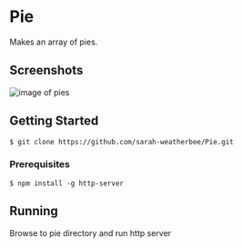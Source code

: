 <!--# pie
# h1
## h2
### h3-->

<!--## Text
Text is just typed into the document. Two spaces at the end of a line create a new one.  

Like this.-->

<!--## Lists
#### Ordered
1. Item #1
2. Item #2
3. Item #3-->

<!--#### Unordered
- Item #1
- Item #2
- Item #3
  - Item #4-->

<!--## Links
[Text](https://google.com)

[Link with title](https://www.google.com "Google's Homepage")-->

<!--## Images
Inline-style:
![alt text](https://github.com/adam-p/markdown-here/raw/master/src/common/images/icon48.png "Logo Title Text 1")

Reference style:
![alt text][logo]
[logo]: https://github.com/adam-p/markdown-here/raw/master/src/common/images/icon48.png "Logo title text 2"-->

<!--## Syntax highlighting
```javascript
let text = "javascript"
alert(text)
```-->

<!--## Checkboxes
- [ ] Item #1
- [ ] Item #2
- [x] Item #3-->

# Pie
Makes an array of pies.

## Screenshots
![image of pies](https://raw.githubusercontent.com/sarah-weatherbee/pie/master/screenshots/pie_shot.png)

## Getting Started


```
$ git clone https://github.com/sarah-weatherbee/Pie.git
```

### Prerequisites
```
$ npm install -g http-server
```

## Running
Browse to pie directory and run http server
